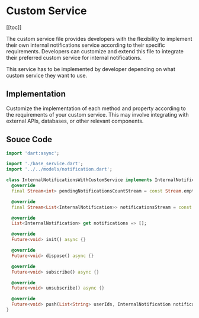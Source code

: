 # Custom Service

[[toc]]

The custom service file provides developers with the flexibility to implement their own internal notifications service according to their specific requirements. Developers can customize and extend this file to integrate their preferred custom service for internal notifications.

This service has to be implemented by developer depending on what custom service they want to use.

## Implementation

Customize the implementation of each method and property according to the requirements of your custom service. This may involve integrating with external APIs, databases, or other relevant components.

## Souce Code

```dart
import 'dart:async';

import './base_service.dart';
import '../../models/notification.dart';

class InternalNotificationsWithCustomService implements InternalNotificationsService {
  @override
  final Stream<int> pendingNotificationsCountStream = const Stream.empty();

  @override
  final Stream<List<InternalNotification>> notificationsStream = const Stream.empty();

  @override
  List<InternalNotification> get notifications => [];

  @override
  Future<void> init() async {}

  @override
  Future<void> dispose() async {}

  @override
  Future<void> subscribe() async {}

  @override
  Future<void> unsubscribe() async {}

  @override
  Future<void> push(List<String> userIds, InternalNotification notification) async {}
}
```